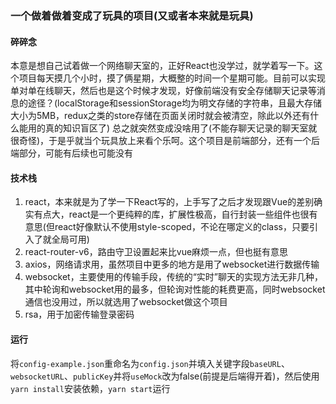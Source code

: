 ### 一个做着做着变成了玩具的项目(又或者本来就是玩具)

#### 碎碎念

本意是想自己试着做一个网络聊天室的，正好React也没学过，就学着写一下。这个项目每天摸几个小时，摸了俩星期，大概整的时间一个星期可能。目前可以实现单对单在线聊天，然后也是这个时候才发现，好像前端没有安全存储聊天记录等消息的途径？(localStorage和sessionStorage均为明文存储的字符串，且最大存储大小为5MB，redux之类的store存储在页面关闭时就会被清空，除此以外还有什么能用的真的知识盲区了) 总之就突然变成没啥用了(不能存聊天记录的聊天室就很奇怪)，于是乎就当个玩具放上来看个乐呵。这个项目是前端部分，还有一个后端部分，可能有后续也可能没有

#### 技术栈

1. react，本来就是为了学一下React写的，上手写了之后才发现跟Vue的差别确实有点大，react是一个更纯粹的库，扩展性极高，自行封装一些组件也很有意思(但react好像默认不使用style-scoped，不论在哪定义的class，只要引入了就全局可用)
2. react-router-v6，路由守卫设置起来比vue麻烦一点，但也挺有意思
3. axios，网络请求用，虽然项目中更多的地方是用了websocket进行数据传输
4. websocket，主要使用的传输手段，传统的“实时”聊天的实现方法无非几种，其中轮询和websocket用的最多，但轮询对性能的耗费更高，同时websocket通信也没用过，所以就选用了websocket做这个项目
5. rsa，用于加密传输登录密码

#### 运行

将`config-example.json`重命名为`config.json`并填入关键字段`baseURL`、`websocketURL`、`publicKey`并将`useMock`改为false(前提是后端得开着)，然后使用`yarn install`安装依赖，`yarn start`运行
